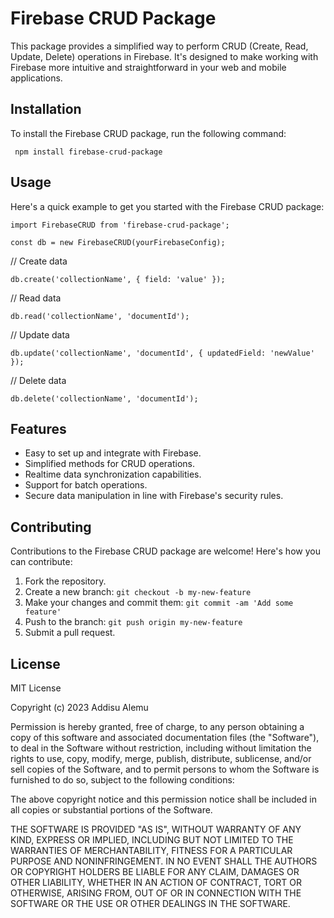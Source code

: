 # Firebase CRUD Package

This package provides a simplified way to perform CRUD (Create, Read, Update, Delete) operations in Firebase. It's designed to make working with Firebase more intuitive and straightforward in your web and mobile applications.

## Installation

To install the Firebase CRUD package, run the following command:

``` npm install firebase-crud-package```
## Usage

Here's a quick example to get you started with the Firebase CRUD package:

```import FirebaseCRUD from 'firebase-crud-package';```


``` const db = new FirebaseCRUD(yourFirebaseConfig); ```

// Create data

``` db.create('collectionName', { field: 'value' }); ```

// Read data

``` db.read('collectionName', 'documentId'); ```

// Update data

``` db.update('collectionName', 'documentId', { updatedField: 'newValue' }); ```

// Delete data

``` db.delete('collectionName', 'documentId'); ```

## Features

- Easy to set up and integrate with Firebase.
- Simplified methods for CRUD operations.
- Realtime data synchronization capabilities.
- Support for batch operations.
- Secure data manipulation in line with Firebase's security rules.

## Contributing

Contributions to the Firebase CRUD package are welcome! Here's how you can contribute:

1. Fork the repository.
2. Create a new branch: ``` git checkout -b my-new-feature ```
3. Make your changes and commit them: ``` git commit -am 'Add some feature' ```
4. Push to the branch: ``` git push origin my-new-feature ```
5. Submit a pull request.

## License

MIT License

Copyright (c) 2023 Addisu Alemu

Permission is hereby granted, free of charge, to any person obtaining a copy
of this software and associated documentation files (the "Software"), to deal
in the Software without restriction, including without limitation the rights
to use, copy, modify, merge, publish, distribute, sublicense, and/or sell
copies of the Software, and to permit persons to whom the Software is
furnished to do so, subject to the following conditions:

The above copyright notice and this permission notice shall be included in all
copies or substantial portions of the Software.

THE SOFTWARE IS PROVIDED "AS IS", WITHOUT WARRANTY OF ANY KIND, EXPRESS OR
IMPLIED, INCLUDING BUT NOT LIMITED TO THE WARRANTIES OF MERCHANTABILITY,
FITNESS FOR A PARTICULAR PURPOSE AND NONINFRINGEMENT. IN NO EVENT SHALL THE
AUTHORS OR COPYRIGHT HOLDERS BE LIABLE FOR ANY CLAIM, DAMAGES OR OTHER
LIABILITY, WHETHER IN AN ACTION OF CONTRACT, TORT OR OTHERWISE, ARISING FROM,
OUT OF OR IN CONNECTION WITH THE SOFTWARE OR THE USE OR OTHER DEALINGS IN THE
SOFTWARE.
